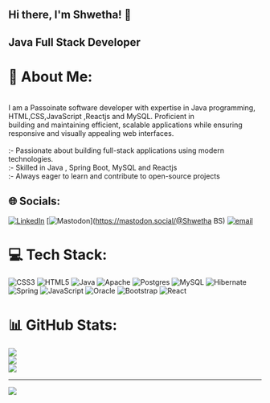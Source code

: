 ## Hi there, I'm Shwetha! 👋
## Java Full Stack Developer

# 💫 About Me:
<br>I am a Passoinate software developer with expertise in Java programming, HTML,CSS,JavaScript  ,Reactjs and MySQL. Proficient in<br> building and maintaining efficient, scalable applications while ensuring responsive and visually appealing web interfaces.<br><br>:- Passionate about building full-stack applications using modern technologies.<br>:- Skilled in Java , Spring Boot, MySQL and Reactjs<br>:- Always eager to learn and contribute to open-source projects


## 🌐 Socials:
[![LinkedIn](https://img.shields.io/badge/LinkedIn-%230077B5.svg?logo=linkedin&logoColor=white)](https://linkedin.com/in/https://www.linkedin.com/in/shwetha-bs-227984316) [![Mastodon](https://img.shields.io/badge/-MASTODON-%232B90D9?logo=mastodon&logoColor=white)](https://mastodon.social/@Shwetha BS) [![email](https://img.shields.io/badge/Email-D14836?logo=gmail&logoColor=white)](mailto:Shwethabs200400@gmail.com) 

# 💻 Tech Stack:
![CSS3](https://img.shields.io/badge/css3-%231572B6.svg?style=for-the-badge&logo=css3&logoColor=white) ![HTML5](https://img.shields.io/badge/html5-%23E34F26.svg?style=for-the-badge&logo=html5&logoColor=white) ![Java](https://img.shields.io/badge/java-%23ED8B00.svg?style=for-the-badge&logo=openjdk&logoColor=white) ![Apache](https://img.shields.io/badge/apache-%23D42029.svg?style=for-the-badge&logo=apache&logoColor=white) ![Postgres](https://img.shields.io/badge/postgres-%23316192.svg?style=for-the-badge&logo=postgresql&logoColor=white) ![MySQL](https://img.shields.io/badge/mysql-4479A1.svg?style=for-the-badge&logo=mysql&logoColor=white) ![Hibernate](https://img.shields.io/badge/Hibernate-59666C?style=for-the-badge&logo=Hibernate&logoColor=white) ![Spring](https://img.shields.io/badge/spring-%236DB33F.svg?style=for-the-badge&logo=spring&logoColor=white) ![JavaScript](https://img.shields.io/badge/javascript-%23323330.svg?style=for-the-badge&logo=javascript&logoColor=%23F7DF1E) ![Oracle](https://img.shields.io/badge/Oracle-F80000?style=for-the-badge&logo=oracle&logoColor=white) ![Bootstrap](https://img.shields.io/badge/bootstrap-%238511FA.svg?style=for-the-badge&logo=bootstrap&logoColor=white) ![React](https://img.shields.io/badge/react-%2320232a.svg?style=for-the-badge&logo=react&logoColor=%2361DAFB)
# 📊 GitHub Stats:
![](https://github-readme-stats.vercel.app/api?username=Shwetha13-shwe&theme=cobalt&hide_border=false&include_all_commits=true&count_private=false)<br/>
![](https://nirzak-streak-stats.vercel.app/?user=Shwetha13-shwe&theme=cobalt&hide_border=false)<br/>
![](https://github-readme-stats.vercel.app/api/top-langs/?username=Shwetha13-shwe&theme=cobalt&hide_border=false&include_all_commits=true&count_private=false&layout=compact)

---
[![](https://visitcount.itsvg.in/api?id=Shwetha13-shwe&icon=0&color=0)](https://visitcount.itsvg.in)

<!-- Proudly created with GPRM ( https://gprm.itsvg.in ) -->
